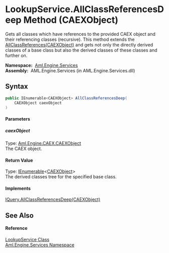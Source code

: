 LookupService.AllClassReferencesDeep Method (CAEXObject)
========================================================
Gets all classes which have references to the provided CAEX object and their referencing classes (recursive). This method extends the [AllClassReferences(CAEXObject)][1] and gets not only the directly derived classes of a base class but also the derived classes of these classes and further on.

  **Namespace:**  [Aml.Engine.Services][2]  
  **Assembly:**  AML.Engine.Services (in AML.Engine.Services.dll)

Syntax
------

```csharp
public IEnumerable<CAEXObject> AllClassReferencesDeep(
	CAEXObject caexObject
)
```

#### Parameters

##### *caexObject*
Type: [Aml.Engine.CAEX.CAEXObject][3]  
The CAEX object.

#### Return Value
Type: [IEnumerable][4]&lt;[CAEXObject][3]>  
 The derived classes tree for the specified base class. 
#### Implements
[IQuery.AllClassReferencesDeep(CAEXObject)][5]  


See Also
--------

#### Reference
[LookupService Class][6]  
[Aml.Engine.Services Namespace][2]  

[1]: ../../Aml.Engine.Services.Interfaces/IQuery/AllClassReferences_1.md
[2]: ../README.md
[3]: ../../Aml.Engine.CAEX/CAEXObject/README.md
[4]: https://docs.microsoft.com/dotnet/api/system.collections.generic.ienumerable-1
[5]: ../../Aml.Engine.Services.Interfaces/IQuery/AllClassReferencesDeep_1.md
[6]: README.md
[7]: https://www.automationml.org
[8]: ../../icons/logoShade.png